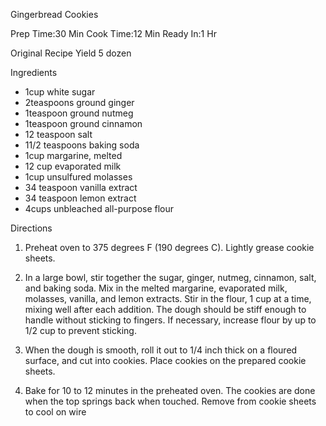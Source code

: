 Gingerbread Cookies
 

Prep Time:30 Min
Cook Time:12 Min
Ready In:1 Hr

Original Recipe Yield 5 dozen

Ingredients

- 1cup white sugar
- 2teaspoons ground ginger
- 1teaspoon ground nutmeg
- 1teaspoon ground cinnamon
- 12 teaspoon salt
- 11/2 teaspoons baking soda
- 1cup margarine, melted
- 12 cup evaporated milk
- 1cup unsulfured molasses
- 34 teaspoon vanilla extract
- 34 teaspoon lemon extract
- 4cups unbleached all-purpose flour 

Directions

1) Preheat oven to 375 degrees F (190 degrees C). Lightly grease cookie sheets.
2) In a large bowl, stir together the sugar, ginger, nutmeg, cinnamon, salt, and baking soda. Mix in the melted margarine, evaporated milk, molasses, vanilla, and lemon extracts. Stir in the flour, 1 cup at a time, mixing well after each addition. The dough should be stiff enough to handle without sticking to fingers. If necessary, increase flour by up to 1/2 cup to prevent sticking.

3) When the dough is smooth, roll it out to 1/4 inch thick on a floured surface, and cut into cookies. Place cookies on the prepared cookie sheets.

4) Bake for 10 to 12 minutes in the preheated oven. The cookies are done when the top springs back when touched. Remove from cookie sheets to cool on wire
